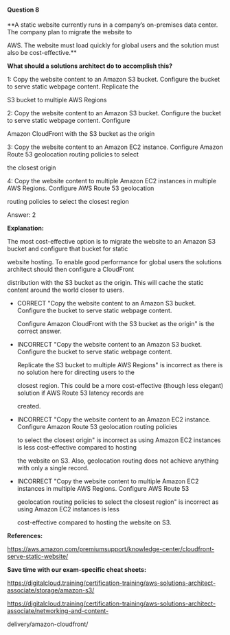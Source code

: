#### Question  8


**A static website currently runs in a company’s on-premises data center. The company plan to migrate the website to

AWS. The website must load quickly for global users and the solution must also be cost-effective.**


**What should a solutions architect do to accomplish this?**


1: Copy the website content to an Amazon S3 bucket. Configure the bucket to serve static webpage content. Replicate the

S3 bucket to multiple AWS Regions


2: Copy the website content to an Amazon S3 bucket. Configure the bucket to serve static webpage content. Configure

Amazon CloudFront with the S3 bucket as the origin


3: Copy the website content to an Amazon EC2 instance. Configure Amazon Route 53 geolocation routing policies to select

the closest origin


4: Copy the website content to multiple Amazon EC2 instances in multiple AWS Regions. Configure AWS Route 53 geolocation

routing policies to select the closest region


Answer: 2


**Explanation:**


The most cost-effective option is to migrate the website to an Amazon S3 bucket and configure that bucket for static

website hosting. To enable good performance for global users the solutions architect should then configure a CloudFront

distribution with the S3 bucket as the origin. This will cache the static content around the world closer to users.


- CORRECT "Copy the website content to an Amazon S3 bucket. Configure the bucket to serve static webpage content.

  Configure Amazon CloudFront with the S3 bucket as the origin" is the correct answer.


- INCORRECT "Copy the website content to an Amazon S3 bucket. Configure the bucket to serve static webpage content.

  Replicate the S3 bucket to multiple AWS Regions" is incorrect as there is no solution here for directing users to the

  closest region. This could be a more cost-effective (though less elegant) solution if AWS Route 53 latency records are

  created.


- INCORRECT "Copy the website content to an Amazon EC2 instance. Configure Amazon Route 53 geolocation routing policies

  to select the closest origin" is incorrect as using Amazon EC2 instances is less cost-effective compared to hosting

  the website on S3. Also, geolocation routing does not achieve anything with only a single record.


- INCORRECT "Copy the website content to multiple Amazon EC2 instances in multiple AWS Regions. Configure AWS Route 53

  geolocation routing policies to select the closest region" is incorrect as using Amazon EC2 instances is less

  cost-effective compared to hosting the website on S3.


**References:**


https://aws.amazon.com/premiumsupport/knowledge-center/cloudfront-serve-static-website/


**Save time with our exam-specific cheat sheets:**


https://digitalcloud.training/certification-training/aws-solutions-architect-associate/storage/amazon-s3/


https://digitalcloud.training/certification-training/aws-solutions-architect-associate/networking-and-content-

delivery/amazon-cloudfront/

